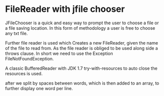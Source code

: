 # FileReader with jfile chooser
JFileChooser is a quick and easy way to prompt the user to choose a file or a file saving location.
In this form of methodology a user is free to choose any txt file.

Further file reader is used which Creates a new FileReader, given the name of the file to read from.
As the file reader is obliged to be used along side a throws clause. In short we need to use the Exception FileNotFoundException.

A classic BufferedReader with JDK 1.7 try-with-resources to auto close the resources is used.

after we split by spaces between words, which is then added to an array, to further display one word per line.
